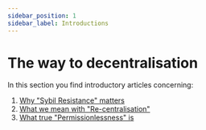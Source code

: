 ```yaml
---
sidebar_position: 1
sidebar_label: Introductions
---
```

# The way to decentralisation

In this section you find introductory articles concerning:

1. [Why "Sybil Resistance" matters](./introductions/sybil)
2. [What we mean with "Re-centralisation"](./introductions/recentralisation)
3. [What true "Permissionlessness" is](./introductions/permission)
